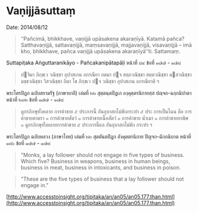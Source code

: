
# Vaṇijjāsuttaṃ
Date: 2014/08/12


> ‘‘Pañcimā, bhikkhave, vaṇijjā upāsakena akaraṇīyā. Katamā pañca? Satthavaṇijjā, sattavaṇijjā, maṃsavaṇijjā, majjavaṇijjā, visavaṇijjā – imā kho, bhikkhave, pañca vaṇijjā upāsakena akaraṇīyā’’ti. Sattamaṃ.

Suttapiṭaka  Aṅguttaranikāyo - Pañcakanipātapāḷi  หน้าที่ ๘๙  ข้อที่ ๑๗๗ - ๑๗๘

> ปฺจิมา  ภิกฺขเว  วณิชฺชา  อุปาสเกน  อกรณียา  กตมา
ปฺจ   สตฺถวณิชฺชา   สตฺตวณิชฺชา   มสวณิชฺชา   มชฺชวณิชฺชา  วิสวณิชฺชา
อิมา โข ภิกฺขเว ปฺจ วณิชฺชา อุปาสเกน อกรณียาติ ฯ

พระไตรปิฎก ฉบับสยามรัฐ (ภาษาบาลี) เล่มที่ ๒๒  สุตฺตนฺตปิฏเก องฺคุตฺตรนิกายสฺส ปญฺจก-ฉกฺกนิปาตา   หน้าที่ ๒๓๒  ข้อที่ ๑๗๗ - ๑๗๘

> ดูกรภิกษุทั้งหลาย การค้าขาย ๕ ประการนี้ อันอุบาสกไม่พึงกระทำ ๕ ประ
การเป็นไฉน คือ การค้าขายศาตรา ๑ การค้าขายสัตว์ ๑ การค้าขายเนื้อสัตว์ ๑ การค้าขาย
น้ำเมา ๑ การค้าขายยาพิษ ๑ ดูกรภิกษุทั้งหลายการค้าขาย ๕ ประการนี้แล อันอุบาสกไม่พึง
กระทำ ฯ

พระไตรปิฎก ฉบับหลวง (ภาษาไทย) เล่มที่ ๒๒  สุตตันตปิฎก อังคุตตรนิกาย ปัญจก-ฉักกนิบาต   หน้าที่ ๑๘๖  ข้อที่ ๑๗๗ - ๑๗๘

> "Monks, a lay follower should not engage in five types of business. Which five? Business in weapons, business in human beings, business in meat, business in intoxicants, and business in poison.

> "These are the five types of business that a lay follower should not engage in."

[http://www.accesstoinsight.org/tipitaka/an/an05/an05.177.than.html](http://www.accesstoinsight.org/tipitaka/an/an05/an05.177.than.html)
